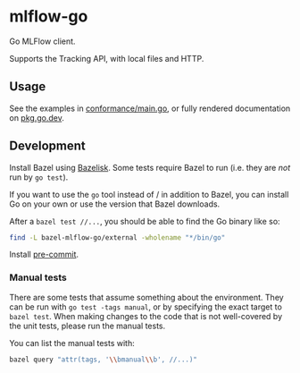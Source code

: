# mlflow-go

Go MLFlow client.

Supports the Tracking API, with local files and HTTP.

## Usage

See the examples in [conformance/main.go](conformance/main.go), or fully
rendered documentation on [pkg.go.dev](https://pkg.go.dev/github.com/Astera-org/mlflow-go).

## Development

Install Bazel using [Bazelisk](https://github.com/bazelbuild/bazelisk/blob/master/README.md).
Some tests require Bazel to run (i.e. they are *not* run by `go test`).

If you want to use the `go` tool instead of / in addition to Bazel, you can install Go on your
own or use the version that Bazel downloads.

After a `bazel test //...`, you should be able to find the Go binary like so:

```sh
find -L bazel-mlflow-go/external -wholename "*/bin/go"
```

Install [pre-commit](https://pre-commit.com/).

### Manual tests

There are some tests that assume something about the environment.
They can be run with `go test -tags manual`, or by specifying the exact
target to `bazel test`. When making changes to the code that is not well-covered by
the unit tests, please run the manual tests.

You can list the manual tests with:

```sh
bazel query "attr(tags, '\\bmanual\\b', //...)"
```
